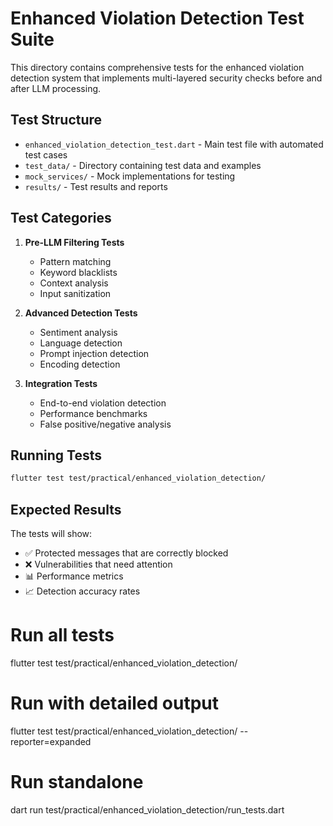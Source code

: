 # Enhanced Violation Detection Test Suite

This directory contains comprehensive tests for the enhanced violation detection system that implements multi-layered security checks before and after LLM processing.

## Test Structure

- `enhanced_violation_detection_test.dart` - Main test file with automated test cases
- `test_data/` - Directory containing test data and examples
- `mock_services/` - Mock implementations for testing
- `results/` - Test results and reports

## Test Categories

1. **Pre-LLM Filtering Tests**
   - Pattern matching
   - Keyword blacklists
   - Context analysis
   - Input sanitization

2. **Advanced Detection Tests**
   - Sentiment analysis
   - Language detection
   - Prompt injection detection
   - Encoding detection

3. **Integration Tests**
   - End-to-end violation detection
   - Performance benchmarks
   - False positive/negative analysis

## Running Tests

```bash
flutter test test/practical/enhanced_violation_detection/
```

## Expected Results

The tests will show:
- ✅ Protected messages that are correctly blocked
- ❌ Vulnerabilities that need attention
- 📊 Performance metrics
- 📈 Detection accuracy rates



# Run all tests
flutter test test/practical/enhanced_violation_detection/

# Run with detailed output
flutter test test/practical/enhanced_violation_detection/ --reporter=expanded

# Run standalone
dart run test/practical/enhanced_violation_detection/run_tests.dart
